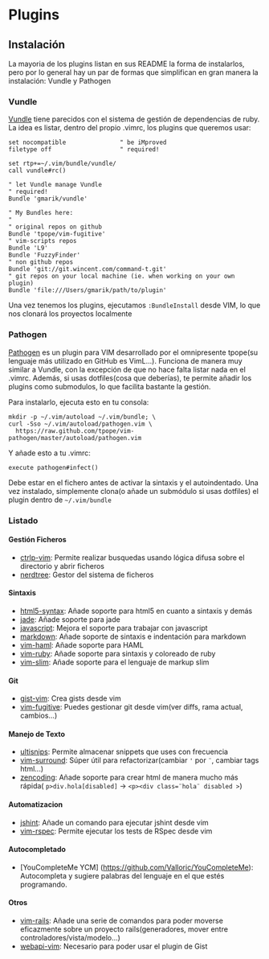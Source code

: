 Plugins
=======

## Instalación ##

La mayoria de los plugins listan en sus README la forma de instalarlos, pero por lo general hay
un par de formas que simplifican en gran manera la instalación: Vundle y Pathogen

### Vundle ###

[Vundle](https://github.com/gmarik/vundle) tiene parecidos con el sistema de gestión de dependencias de ruby.
La idea es listar, dentro del propio .vimrc, los plugins que queremos usar:

```vim
set nocompatible               " be iMproved
filetype off                   " required!

set rtp+=~/.vim/bundle/vundle/
call vundle#rc()

" let Vundle manage Vundle
" required! 
Bundle 'gmarik/vundle'

" My Bundles here:
"
" original repos on github
Bundle 'tpope/vim-fugitive'
" vim-scripts repos
Bundle 'L9'
Bundle 'FuzzyFinder'
" non github repos
Bundle 'git://git.wincent.com/command-t.git'
" git repos on your local machine (ie. when working on your own plugin)
Bundle 'file:///Users/gmarik/path/to/plugin'
```

Una vez tenemos los plugins, ejecutamos `:BundleInstall` desde VIM, lo que nos clonará los proyectos
localmente

### Pathogen ###

[Pathogen](https://github.com/tpope/vim-pathogen) es un plugin para VIM desarrollado por el omnipresente tpope(su lenguaje más utilizado en
GitHub es VimL...). Funciona de manera muy similar a Vundle, con la excepción de que no hace falta
listar nada en el .vimrc. Además, si usas dotfiles(cosa que deberías), te permite añadir los plugins
como submodulos, lo que facilita bastante la gestión.

Para instalarlo, ejecuta esto en tu consola:

```shell
mkdir -p ~/.vim/autoload ~/.vim/bundle; \
curl -Sso ~/.vim/autoload/pathogen.vim \
  https://raw.github.com/tpope/vim-pathogen/master/autoload/pathogen.vim
```
Y añade esto a tu .vimrc:

```vim
execute pathogen#infect()
```

Debe estar en el fichero antes de activar la sintaxis y el autoindentado.
Una vez instalado, simplemente clona(o añade un submódulo si usas dotfiles) el plugin dentro de
`~/.vim/bundle`

### Listado ###

#### Gestión Ficheros ####

* [ctrlp-vim](https://github.com/kien/ctrlp.vim): Permite realizar busquedas usando lógica
  difusa sobre el directorio y abrir ficheros
* [nerdtree](https://github.com/scrooloose/nerdtree): Gestor del sistema de ficheros

#### Sintaxis ####

* [html5-syntax](https://github.com/othree/html5-syntax): Añade soporte para html5 en cuanto a
  sintaxis y demás
* [jade](https://github.com/digitaltoad/vim-jade): Añade soporte para jade
* [javascript](https://github.com/pangloss/vim-javascript): Mejora el soporte para trabajar con
  javascript
* [markdown](https://github.com/tpope/vim-markdown): Añade soporte de sintaxis e indentación
  para markdown
* [vim-haml](https://github.com/tpope/vim-haml): Añade soporte para HAML
* [vim-ruby](https://github.com/vim-ruby/vim-ruby): Añade soporte para sintaxis y coloreado de
  ruby
* [vim-slim](https://github.com/slim-template/vim-slim): Añade soporte para el lenguaje de markup
  slim

#### Git ####

* [gist-vim](https://github.com/mattn/gist-vim): Crea gists desde vim
* [vim-fugitive](https://github.com/tpope/vim-fugitive): Puedes gestionar git desde vim(ver diffs,
  rama actual, cambios...)

#### Manejo de Texto ####

* [ultisnips](https://github.com/SirVer/ultisnips): Permite almacenar snippets que uses con
  frecuencia
* [vim-surround](https://github.com/tpope/vim-surround): Súper útil para refactorizar(cambiar
  `'` por `¨`, cambiar tags html...)
* [zencoding](https://github.com/mattn/zencoding-vim): Añade soporte para crear html de manera mucho
  más rápida( `p>div.hola[disabled]` -> `<p><div class=¨hola¨ disabled >`)

#### Automatizacion ####

* [jshint](https://github.com/walm/jshint.vim): Añade un comando para ejecutar jshint desde vim
* [vim-rspec](https://github.com/thoughtbot/vim-rspec): Permite ejecutar los tests de RSpec desde
  vim

#### Autocompletado ####

* [YouCompleteMe YCM] (https://github.com/Valloric/YouCompleteMe): Autocompleta y sugiere palabras
  del lenguaje en el que estés programando.

#### Otros ####

* [vim-rails](https://github.com/tpope/vim-rails): Añade una serie de comandos para poder moverse
  eficazmente sobre un proyecto rails(generadores, mover entre controladores/vista/modelo...)
* [webapi-vim](https://github.com/mattn/webapi-vim): Necesario para poder usar el plugin de Gist
